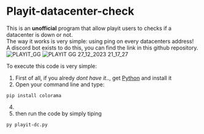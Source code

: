 # Playit-datacenter-check
This is an **unofficial** program that allow playit users to checks if a datacenter is down or not. <br>
The way it works is very simple: using ping on every datacenters address! <br>
A discord bot exists to do this, you can find the link in this github repository. <br>
![PLAYIT_GG](https://playit.gg/build/_assets/logo-NYRFHLA6.png)
![PLAYIT GG 27_12_2023 21_17_27](https://github.com/uziff/Playit-datacenter-check/assets/110534939/44548e47-6166-4430-8669-f574765ce0b2)

To execute this code is very simple:
1. First of all, if you alredy _dont have it.._, get [Python](https://www.python.org/downloads/) and install it
2. Open your command line and type:
```
pip install colorama

```
4. 
3. then run the code by simply tiping
```
py playit-dc.py
```
